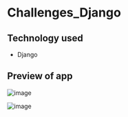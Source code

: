 # Challenges_Django

## Technology used
* Django

## Preview of app
![image](https://user-images.githubusercontent.com/90669430/196766741-4ec63906-d842-43ac-ae43-375b56213828.png)

![image](https://user-images.githubusercontent.com/90669430/196766807-74006d3c-01fa-4f5c-8d59-b614d970563e.png)
